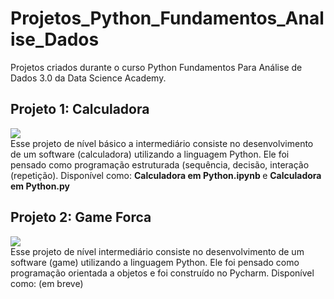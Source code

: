 # Projetos_Python_Fundamentos_Analise_Dados
Projetos criados durante o curso Python Fundamentos Para Análise de Dados 3.0 da Data Science Academy.

## Projeto 1: Calculadora
<div> <img src="https://i.giphy.com/media/QytRJAvwnaU7rvvjxC/giphy.webp"></div>
Esse projeto de nível básico a intermediário consiste no desenvolvimento de um software (calculadora) utilizando a linguagem Python. Ele foi pensado como programação estruturada (sequência, decisão, interação (repetição).
Disponível como: <b> Calculadora em Python.ipynb </b> e <b> Calculadora em Python.py </b>

## Projeto 2: Game Forca 
<div> <img src="https://media4.giphy.com/media/l2Jejk2uMOKvywrbG/giphy.gif?cid=790b7611e4e3c2f9bf2917858139faec9baba6018449a369&rid=giphy.gif&ct=g"> </div>
Esse projeto de nível intermediário consiste no desenvolvimento de um software (game) utilizando a linguagem Python. Ele foi pensado como programação orientada a objetos e foi construído no Pycharm.
Disponível como: (em breve)
